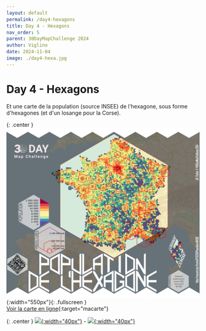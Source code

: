 ```yaml
---
layout: default
permalink: /day4-hexagons
title: Day 4 - Hexagons
nav_order: 5
parent: 30DayMapChallenge 2024
author: Viglino
date: 2024-11-04
image: ./day4-hexa.jpg
---
```

# Day 4 - Hexagons

Et une carte de la population (source INSEE) de l'hexagone, sous forme d'hexagones (et d'un losange pour la Corse).

{: .center }
![](./day4-hexa.jpg){:width="550px"}{: .fullscreen }    
[Voir la carte en ligne](https://macarte.ign.fr/carte/9YSEOM/Population){:target="macarte"}

{: .center }
[![](https://upload.wikimedia.org/wikipedia/commons/5/5a/X_icon_2.svg){:width="40px"}](https://x.com/jmviglino/status/1853343015651233897) - [![](https://upload.wikimedia.org/wikipedia/commons/d/d5/Mastodon_logotype_%28simple%29_new_hue.svg){:width="40px"}](https://mapstodon.space/deck/@jmviglino/113423559022950445)
